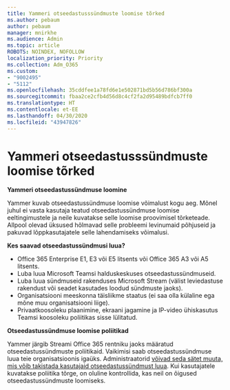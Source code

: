 ```yaml
---
title: Yammeri otseedastusssündmuste loomise tõrked
ms.author: pebaum
author: pebaum
manager: mnirkhe
ms.audience: Admin
ms.topic: article
ROBOTS: NOINDEX, NOFOLLOW
localization_priority: Priority
ms.collection: Adm_O365
ms.custom:
- "9002495"
- "5112"
ms.openlocfilehash: 35cddfee1a78fd6e1e502871bd5b56d786bf300a
ms.sourcegitcommit: fbaa2ce2cfb4d56d8c4cf2fa2d95489bdfcb7ff0
ms.translationtype: HT
ms.contentlocale: et-EE
ms.lasthandoff: 04/30/2020
ms.locfileid: "43947826"
---
```

# <a name="live-events-in-yammer-creation-errors"></a>Yammeri otseedastusssündmuste loomise tõrked

**Yammeri otseedastussündmuse loomine**

Yammer kuvab otseedastussündmuse loomise võimalust kogu aeg. Mõnel juhul ei vasta kasutaja teatud otseedastussündmuse loomise eeltingimustele ja neile kuvatakse selle loomise proovimisel tõrketeade. Allpool olevad üksused hõlmavad selle probleemi levinumaid põhjuseid ja pakuvad lõppkasutajatele selle lahendamiseks võimalusi.

**Kes saavad otseedastussündmusi luua?**
- Office 365 Enterprise E1, E3 või E5 litsents või Office 365 A3 või A5 litsents.
- Luba luua Microsoft Teamsi halduskeskuses otseedastussündmuseid.
- Luba luua sündmuseid rakenduses Microsoft Stream (välist leviedastuse rakendust või seadet kasutades loodud sündmuste jaoks).
- Organisatsiooni meeskonna täisliikme staatus (ei saa olla külaline ega mõne muu organisatsiooni liige).
- Privaatkoosoleku plaanimine, ekraani jagamine ja IP-video ühiskasutus Teamsi koosoleku poliitikas sisse lülitatud.

**Otseedastussündmuse loomise poliitikad**

Yammer järgib Streami Office 365 rentniku jaoks määratud otseedastussündmuste poliitikaid. Vaikimisi saab otseedastussündmuse luua teie organisatsioonis igaüks. Administraatorid [võivad seda sätet muuta, mis võib takistada kasutajaid otseedastussündmust luua](https://docs.microsoft.com/stream/live-event-administration#enabling-and-restricting-users-to-creating). Kui kasutajatele kuvatakse poliitika tõrge, on oluline kontrollida, kas neil on õigused otseedastussündmuste loomiseks.
